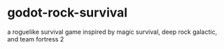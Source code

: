 # godot-rock-survival
 a roguelike survival game inspired by magic survival, deep rock galactic, and team fortress 2
